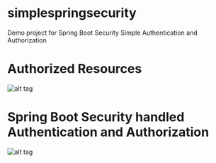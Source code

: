 # simplespringsecurity
Demo project for Spring Boot Security Simple Authentication and Authorization

# Authorized Resources

![alt tag]()

# Spring Boot Security handled Authentication and Authorization

![alt tag]()

